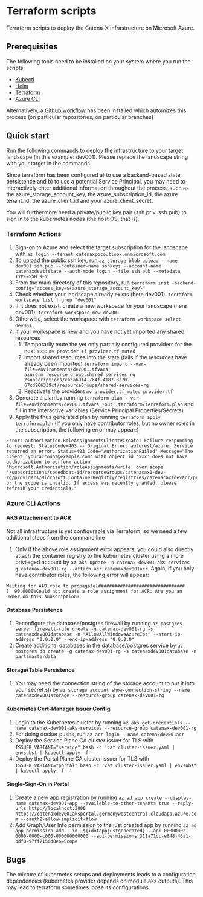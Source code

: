 # Terraform scripts

Terraform scripts to deploy the Catena-X infrastructure on Microsoft Azure.

## Prerequisites

The following tools need to be installed on your system where you run the scripts:
- [Kubectl](https://kubernetes.io/docs/tasks/tools/)
- [Helm](https://helm.sh/docs/intro/install/)
- [Terraform](https://learn.hashicorp.com/tutorials/terraform/install-cli)
- [Azure CLI](https://docs.microsoft.com/en-us/cli/azure/install-azure-cli)

Alternatively, a [Github workflow](../../.github/workflows.terraform.yml) has been installed which automizes this process (on particular repositories, on particular branches)
  
## Quick start

Run the following commands to deploy the infrastructure to your target landscape (in this example: dev001). Please replace the landscape string with your target in the commands. 

Since terraform has been configured a) to use a backend-based state persistence and b) to use a potential Service Principal, you may need to interactively enter additional information throughout the process, such as the azure_storage_account_key, the azure_subscription_id, the azure tenant_id, the azure_client_id and your azure_client_secret. 

You will furthermore need a private/public key pair (ssh.priv, ssh.pub) to sign in to the kubernetes nodes (the host OS, that is).

### Terraform Actions

1. Sign-on to Azure and select the target subscription for the landscape with `az login --tenant catenaxpocoutlook.onmicrosoft.com`
1. To upload the public ssh key, run `az storage blob upload --name dev001.ssh.pub --container-name sshkeys --account-name catenaxdevtfstate --auth-mode login --file ssh.pub --metadata TYPE=SSH_KEY`
1. From the main directory of this repository, run `terraform init -backend-config="access_key=${azure_storage_account_key}"`
1. Check whether your landscape already exists (here dev001): `terraform workspace list | grep "dev001"`
1. If it does not exist, create a new workspace for your landscape (here dev001): `terraform workspace new dev001`
1. Otherwise, select the workspace with `terraform workspace select dev001`. 
1. If your workspace is new and you have not yet imported any shared resources
   1. Temporarily mute the yet only partially configured providers for the next step `mv provider.tf provider.tf_muted`
   1. Import shared resources into the state (fails if the resources have already been imported) `terraform import --var-file=environments/dev001.tfvars azurerm_resource_group.shared_services_rg /subscriptions/caca6914-764f-4187-8c70-67cd966339cf/resourceGroups/shared-services-rg` 
   1. Reactivate the providers `mv provider.tf_muted provider.tf`
1. Generate a plan by running `terraform plan --var-file=environments/dev001.tfvars -out .terraform/terraform.plan` and fill in the interactive variables (Service Principal Properties/Secrets)
1. Apply the thus generated plan by running `terraform apply terraform.plan` (If you only have contributor roles, but no owner roles in the subscription, the following error may appear:)

```
Error: authorization.RoleAssignmentsClient#Create: Failure responding to request: StatusCode=403 -- Original Error: autorest/azure: Service returned an error. Status=403 Code="AuthorizationFailed" Message="The client 'youraccount@example.com' with object id 'xxx' does not have authorization to perform action 'Microsoft.Authorization/roleAssignments/write' over scope '/subscriptions/speedboat-id/resourceGroups/catenacax1-dev-rg/providers/Microsoft.ContainerRegistry/registries/catenacax1devacr/providers/Microsoft.Authorization/roleAssignments/roleId' or the scope is invalid. If access was recently granted, please refresh your credentials."
```

### Azure CLI Actions

#### AKS Attachement to ACR

Not all infrastructure is yet configurable via Terraform, so we need a few additional steps from the command line

1. Only if the above role assignment error appears, you could also directly attach the container registry to the kubernetes cluster using a more privileged account by `az aks update -n catenax-dev001-aks-services -g catenax-dev001-rg --attach-acr catenaxdev001acr`. Again, if you only have contributor roles, the following error will appear:

```
Waiting for AAD role to propagate[################################    ]  90.0000%Could not create a role assignment for ACR. Are you an Owner on this subscription?
```

#### Database Persistence

1. Reconfigure the database/postgres firewall by running `az postgres server firewall-rule create -g catenax-dev001-rg -s catenaxdev001database -n "AllowAllWindowsAzureIps" --start-ip-address "0.0.0.0" --end-ip-address "0.0.0.0"` 
1. Create additional databases in the database/postgres service by `az postgres db create -g catenax-dev001-rg -s catenaxdev001database -n partsmasterdata` 

#### Storage/Table Persistence

1. You may need the connection string of the storage account to put it into your secret.sh by `az storage account show-connection-string --name catenaxdev001storage --resource-group catenax-dev001-rg`

#### Kubernetes Cert-Manager Issuer Config

1. Login to the Kubernetes cluster by running `az aks get-credentials --name catenax-dev001-aks-services --resource-group catenax-dev001-rg`
1. For doing docker pushs, run `az acr login --name catenaxdev001acr`
1. Deploy the Service Plane CA cluster issuer for TLS with `ISSUER_VARIANT="service" bash -c 'cat cluster-issuer.yaml | envsubst | kubectl apply -f -'`
1. Deploy the Portal Plane CA cluster issuer for TLS with `ISSUER_VARIANT="portal" bash -c 'cat cluster-issuer.yaml | envsubst | kubectl apply -f -'`

#### Single-Sign-On in Portal

1. Create a new app registration by running `az ad app create --display-name catenax-dev001-app --available-to-other-tenants true --reply-urls http://localhost:3000 https://catenaxdev001aksportal.germanywestcentral.cloudapp.azure.com --oauth2-allow-implicit-flow`
1. Add Graph/User Info permission to the just created app by running `az ad app permission add --id  ${idofappjustgenerated} --api 00000002-0000-0000-c000-000000000000 --api-permissions 311a71cc-e848-46a1-bdf8-97ff7156d8e6=Scope`

## Bugs

The mixture of kubernetes setups and deployments leads to a configuration dependencies (kubernetes provider depends on module.aks outputs). This may lead to terraform sometimes loose its configurations.

